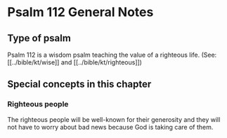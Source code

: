 # Psalm 112 General Notes
## Type of psalm

Psalm 112 is a wisdom psalm teaching the value of a righteous life. (See: [[../bible/kt/wise]] and [[../bible/kt/righteous]])

## Special concepts in this chapter

### Righteous people
The righteous people will be well-known for their generosity and they will not have to worry about bad news because God is taking care of them.